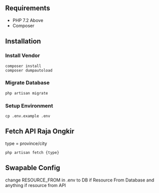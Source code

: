 ## Requirements
- PHP 7.2 Above
- Composer

## Installation

### Install Vendor
```
composer install
composer dumpautoload
```

### Migrate Database
```
php artisan migrate
```

### Setup Environment
```
cp .env.example .env
```

## Fetch API Raja Ongkir
type = province/city
```
php artisan fetch {type}
```

## Swapable Config
change RESOURCE_FROM in .env to DB if Resource From Database and anything
if resource from API



